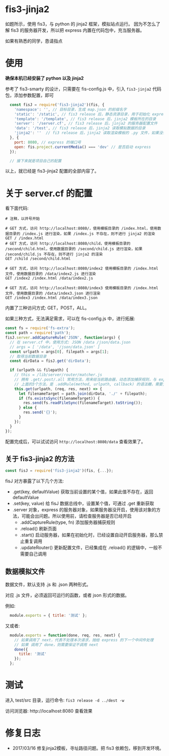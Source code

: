# fis3-jinja2

如题所示，使用 fis3，与 python 的 jinja2 框架，模拟站点运行。
因为不怎么了解 fis3 的服务器开发，所以把 express 内置在代码包中，充当服务器。

如果有熟悉的同学，恳请指点

# 使用

**确保本机已经安装了 python 以及 jinja2**

参考了 fis3-smarty 的设计，只需要在 fis-config.js 中，引入 ```fis3-jinja2``` 代码包，添加参数配置，即可

```javascript
  const fisJ = require('fis3-jinja2')(fis, {
    'namespace': '', // 目标目录，生成 map.json 的前缀名字
    'static': '/static', // fis3 release 后，静态资源目录，用于初始化 express 的静态资源访问路径，所有需要静态访问的资源，都应该放于此目录
    'template': '/template', // fis3 release 后，jinja2 模板所在的目录
    'server': '/server.cf', // fis3 release 后，jinja2 的服务器配置文件
    'data': '/test', // fis3 release 后，jinja2 读取模拟数据的目录
    'jinja2': ''  // fi3 release 后，jinja2 读取渲染模板的 .py 文件，如果没有设置，会使用默认的渲染文件
  }, {
    port: 8080, // express 的端口号
    open: fis.project.currentMedia() === 'dev' // 是否启动 express
  });

  // 接下来就是项目自己的配置
```
以上，就已经是 fis3-jinja2 配置的全部内容了。


# 关于 server.cf 的配置

看下面代码:
```text
# 注释，以井号开始

# GET 方式，访问 http://localhost:8080/，使用模板目录的 /index.html，使用数据目录的 /index.js 进行渲染，如果 /index.js 不存在，则不进行 jinja2 的渲染
GET / /index.html
# GET 方式，访问 http://localhost:8080/child，使用模板目录的 /second/child.html，使用数据目录的 /second/child.js 进行渲染，如果 /second/child.js 不存在，则不进行 jinja2 的渲染
GET /child /second/child.html

# GET 方式，访问 http://localhost:8080/index2 使用模板目录的 /index.html 文件，使用数据目录的 /data/index2.js 进行渲染
GET /index2 /index.html /data/index2.js

# GET 方式，访问 http://localhost:8080/index3 使用模板目录的 /index.html 文件，使用数据目录的 /data/index3.json 进行渲染
GET /index3 /index.html /data/index3.json
```

内置了三种访问方式: GET，POST，ALL。

如果三种方式，无法满足需求，可以在 fis-config.js 中，进行拓展:
```javascript
const fs = require('fs-extra');
const path = require('path');
fisJ.server.addCaptureRule('JSON', function(args) {
  // 在 server.cf 中，使用方式: JSON /data /json/data.json
  // args = [ '/data', '/json/data.json' ]
  const urlpath = args[0], filepath = args[1];
  // 取得当前数据目录
  const dirData = fisJ.get('dirData');

  if (urlpath && filepath) {
    // this = /lib/server/router/matcher.js
    // 拥有 .get/.post/.all 常用方法，用来给当前路由器，动态添加捕获规则，与 express 的写法一致
    // 上面的3个方法，是 .addRule(method, urlpath, callback) 的语法糖，需要支持更多的方法，可以使用该函数
    this.get(urlpath, (req, res, next) => {
      let filenameTarget = path.join(dirData, './' + filepath);
      if (fs.existsSync(filenameTarget)) {
        res.send(fs.readFileSync(filenameTarget).toString());
      } else {
        res.send('{}');
      }
    });
  }
});
```
配置完成后，可以试试访问 ```http://localhost:8080/data``` 查看效果了。


## 关于 fis3-jinja2 的方法

```javascript
const fisJ = require('fis3-jinja2')(fis, {...});
```
fisJ 对方暴露了以下几个方法:

  * .get(key, defaultValue) 获取当前设置的某个值，如果此值不存在，返回 defaultValue
  * .set(key, value) 给 fisJ 数据总线中，设置某个值，可通过 .get 重新获取
  * .server 对象，express 的服务器对象，如果服务器没开启，使用该对象的方法，可能会出问题。所以使用前，请检查服务器是否已经开启
    * .addCaptureRule(type, fn) 添加服务器捕获规则
    * .reload() 刷新页面
    * .start() 启动服务器，如果在初始化时，已经设置自动开启服务器，那么禁止重复调用
    * .updateRouter() 更新配置文件，已经集成在 .reload() 的逻辑中，一般不需要自己调用


## 数据模拟文件

数据文件，默认支持 .js 和 .json 两种形式。

对应 .js 文件，必须返回可运行的函数，或者 json 形式的数据。

例如:
```javascript
  module.exports = { title: '测试' };
```
又或者:
```javascript
  module.exports = function(done, req, res, next) {
    // 如果调用了 next，代表不处理本次请求，抛给 express 的下一个中间件处理
    // 如果 调用了 done，则需要保证不调用 next
    done({
      title: '测试'
    });
  };
```


# 测试

进入 test/src 目录，运行命令: ```fis3 release -d ../dest -w```

访问浏览器: http://localhost:8080 查看效果


# 修复日志
  * 2017/03/16 修复jinja2模板，寻址路径问题。把 fis3 依赖包，移到开发环境。
